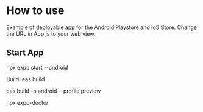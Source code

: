 # How to use

Example of deployable app for the Android Playstore and IoS Store.
Change the URL in App.js to your web view.

## Start App

npx expo start --android

Build:
eas build

eas build -p android --profile preview

npx expo-doctor
